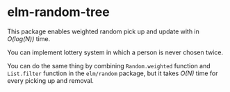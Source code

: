 # elm-random-tree
This package enables weighted random pick up and update with in _O(log(N))_ time.

You can implement lottery system in which a person is never chosen twice.

You can do the same thing by combining `Random.weighted` function and `List.filter` function in the `elm/random` package, but it takes _O(N)_ time for every picking up and removal.
